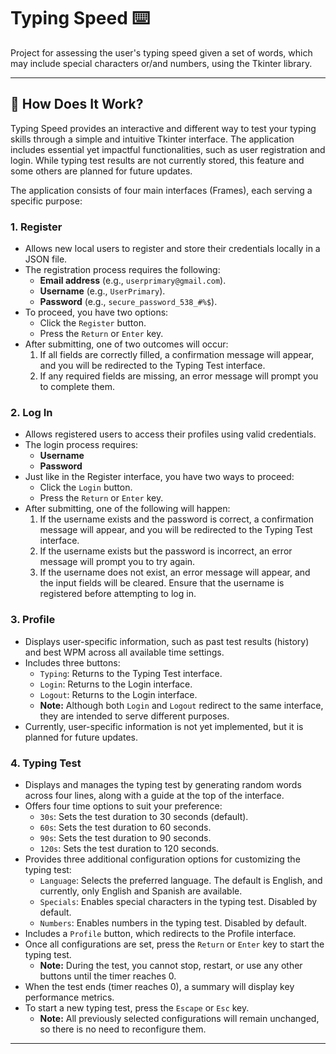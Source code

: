 # Typing Speed ⌨️

Project for assessing the user's typing speed given a set of words, which may include special characters or/and numbers, using the Tkinter library.

---

## 📘 How Does It Work?

Typing Speed provides an interactive and different way to test your typing skills through a simple and intuitive Tkinter interface. The application 
includes essential yet impactful functionalities, such as user registration and login. While typing test results are not currently stored, 
this feature and some others are planned for future updates.

The application consists of four main interfaces (Frames), each serving a specific purpose:

### 1. Register  
- Allows new local users to register and store their credentials locally in a JSON file.  
- The registration process requires the following:  
  - **Email address** (e.g., `userprimary@gmail.com`).  
  - **Username** (e.g., `UserPrimary`).  
  - **Password** (e.g., `secure_password_538_#%$`).  
- To proceed, you have two options:  
  - Click the `Register` button.  
  - Press the `Return` or `Enter` key.  
- After submitting, one of two outcomes will occur:  
  1. If all fields are correctly filled, a confirmation message will appear, and you will be redirected to the Typing Test interface.  
  2. If any required fields are missing, an error message will prompt you to complete them.  

### 2. Log In  
- Allows registered users to access their profiles using valid credentials.  
- The login process requires:  
  - **Username**  
  - **Password**  
- Just like in the Register interface, you have two ways to proceed:  
  - Click the `Login` button.  
  - Press the `Return` or `Enter` key.  
- After submitting, one of the following will happen:  
  1. If the username exists and the password is correct, a confirmation message will appear, and you will be redirected to the Typing Test interface.  
  2. If the username exists but the password is incorrect, an error message will prompt you to try again.  
  3. If the username does not exist, an error message will appear, and the input fields will be cleared. Ensure that the username is registered before attempting to log in.  

### 3. Profile  
- Displays user-specific information, such as past test results (history) and best WPM across all available time settings.  
- Includes three buttons:  
  - `Typing`: Returns to the Typing Test interface.  
  - `Login`: Returns to the Login interface.  
  - `Logout`: Returns to the Login interface.  
  - **Note:** Although both `Login` and `Logout` redirect to the same interface, they are intended to serve different purposes.  
- Currently, user-specific information is not yet implemented, but it is planned for future updates.

### 4. Typing Test  
- Displays and manages the typing test by generating random words across four lines, along with a guide at the top of the interface.  
- Offers four time options to suit your preference:  
  - `30s`: Sets the test duration to 30 seconds (default).  
  - `60s`: Sets the test duration to 60 seconds.  
  - `90s`: Sets the test duration to 90 seconds.  
  - `120s`: Sets the test duration to 120 seconds.  
- Provides three additional configuration options for customizing the typing test:  
  - `Language`: Selects the preferred language. The default is English, and currently, only English and Spanish are available.  
  - `Specials`: Enables special characters in the typing test. Disabled by default.  
  - `Numbers`: Enables numbers in the typing test. Disabled by default.  
- Includes a `Profile` button, which redirects to the Profile interface.  
- Once all configurations are set, press the `Return` or `Enter` key to start the typing test.  
  - **Note:** During the test, you cannot stop, restart, or use any other buttons until the timer reaches 0.  
- When the test ends (timer reaches 0), a summary will display key performance metrics.  
- To start a new typing test, press the `Escape` or `Esc` key.  
  - **Note:** All previously selected configurations will remain unchanged, so there is no need to reconfigure them.

---
